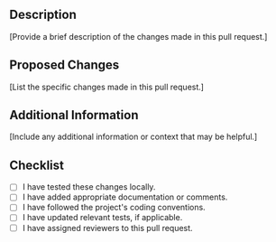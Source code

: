 ## Description

[Provide a brief description of the changes made in this pull request.]

## Proposed Changes

[List the specific changes made in this pull request.]

## Additional Information

[Include any additional information or context that may be helpful.]

## Checklist

- [ ] I have tested these changes locally.
- [ ] I have added appropriate documentation or comments.
- [ ] I have followed the project's coding conventions.
- [ ] I have updated relevant tests, if applicable.
- [ ] I have assigned reviewers to this pull request.
